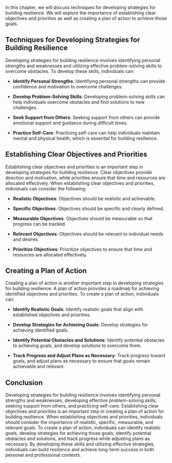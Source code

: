 
In this chapter, we will discuss techniques for developing strategies for building resilience. We will explore the importance of establishing clear objectives and priorities as well as creating a plan of action to achieve those goals.

Techniques for Developing Strategies for Building Resilience
------------------------------------------------------------

Developing strategies for building resilience involves identifying personal strengths and weaknesses and utilizing effective problem-solving skills to overcome obstacles. To develop these skills, individuals can:

* **Identify Personal Strengths**: Identifying personal strengths can provide confidence and motivation to overcome challenges.

* **Develop Problem-Solving Skills**: Developing problem-solving skills can help individuals overcome obstacles and find solutions to new challenges.

* **Seek Support from Others**: Seeking support from others can provide emotional support and guidance during difficult times.

* **Practice Self-Care**: Practicing self-care can help individuals maintain mental and physical health, which is essential for building resilience.

Establishing Clear Objectives and Priorities
--------------------------------------------

Establishing clear objectives and priorities is an important step in developing strategies for building resilience. Clear objectives provide direction and motivation, while priorities ensure that time and resources are allocated effectively. When establishing clear objectives and priorities, individuals can consider the following:

* **Realistic Objectives**: Objectives should be realistic and achievable.

* **Specific Objectives**: Objectives should be specific and clearly defined.

* **Measurable Objectives**: Objectives should be measurable so that progress can be tracked.

* **Relevant Objectives**: Objectives should be relevant to individual needs and desires.

* **Prioritize Objectives**: Prioritize objectives to ensure that time and resources are allocated effectively.

Creating a Plan of Action
-------------------------

Creating a plan of action is another important step in developing strategies for building resilience. A plan of action provides a roadmap for achieving identified objectives and priorities. To create a plan of action, individuals can:

* **Identify Realistic Goals**: Identify realistic goals that align with established objectives and priorities.

* **Develop Strategies for Achieving Goals**: Develop strategies for achieving identified goals.

* **Identify Potential Obstacles and Solutions**: Identify potential obstacles to achieving goals, and develop solutions to overcome them.

* **Track Progress and Adjust Plans as Necessary**: Track progress toward goals, and adjust plans as necessary to ensure that goals remain achievable and relevant.

Conclusion
----------

Developing strategies for building resilience involves identifying personal strengths and weaknesses, developing effective problem-solving skills, seeking support from others, and practicing self-care. Establishing clear objectives and priorities is an important step in creating a plan of action for building resilience. When establishing objectives and priorities, individuals should consider the importance of realistic, specific, measurable, and relevant goals. To create a plan of action, individuals can identify realistic goals, develop strategies for achieving those goals, identify potential obstacles and solutions, and track progress while adjusting plans as necessary. By developing these skills and utilizing effective strategies, individuals can build resilience and achieve long-term success in both personal and professional contexts.
